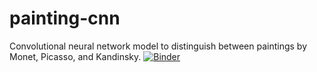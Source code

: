 # painting-cnn
Convolutional neural network model to distinguish between paintings by Monet, Picasso, and Kandinsky.
[![Binder](https://mybinder.org/badge_logo.svg)](https://mybinder.org/v2/gh/e-vananderson/painting-cnn/HEAD?urlpath=%2Fvoila%2Frender%2Fpainting_classifier_model.ipynb)

